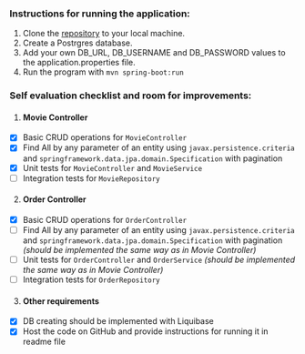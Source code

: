 ### Instructions for running the application:

1. Clone the [repository](https://github.com/dandimog/Geniusee/tree/main) to your local machine.
2. Create a Postrgres database.
3. Add your own DB_URL, DB_USERNAME and DB_PASSWORD values to the application.properties file.
4. Run the program with `mvn spring-boot:run`

### Self evaluation checklist and room for improvements:

1. #### Movie Controller
- [x] Basic CRUD operations for `MovieController` 
- [x] Find All by any parameter of an entity using `javax.persistence.criteria` and
  `springframework.data.jpa.domain.Specification` with pagination
- [x] Unit tests for `MovieController` and `MovieService`
- [ ] Integration tests for `MovieRepository`
2. #### Order Controller
- [x] Basic CRUD operations for `OrderController`
- [ ] Find All by any parameter of an entity using `javax.persistence.criteria` and
  `springframework.data.jpa.domain.Specification` with pagination *(should be implemented the same way as in Movie Controller)*
- [ ] Unit tests for `OrderController` and `OrderService` *(should be implemented the same way as in Movie Controller)*
- [ ] Integration tests for `OrderRepository` 
3. #### Other requirements
- [x] DB creating should be implemented with Liquibase
- [x] Host the code on GitHub and provide instructions for running it in readme file
